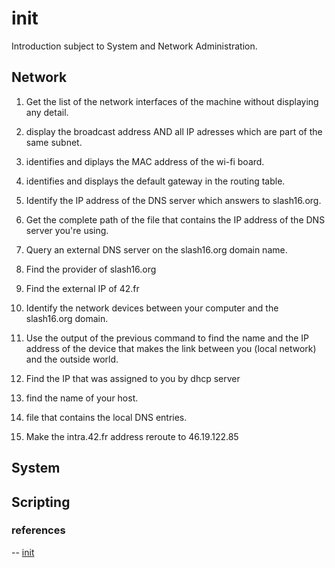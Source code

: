 # init
Introduction subject to System and Network Administration.


## Network

1. Get the list of the network interfaces of the machine without displaying any detail.

2. display the broadcast address AND all IP adresses which are part of the same subnet.

3. identifies and diplays the MAC address of the wi-fi board.

4. identifies and displays the default gateway in the routing table.

5. Identify the IP address of the DNS server which answers to slash16.org.

6. Get the complete path of the file that contains the IP address of the DNS server you're using.

7. Query an external DNS server on the slash16.org domain name.

8. Find the provider of slash16.org

9. Find the external IP of 42.fr

10. Identify the network devices between your computer and the slash16.org domain.

11. Use the output of the previous command to find the name and the IP address of the device that
makes the link between you (local network) and the outside world.

12. Find the IP that was assigned to you by dhcp server

13. find the name of your host.

14. file that contains the local DNS entries.

15. Make the intra.42.fr address reroute to 46.19.122.85

## System

## Scripting

### references

-- [init](https://quizlet.com/355888462/ft_init-flash-cards/)